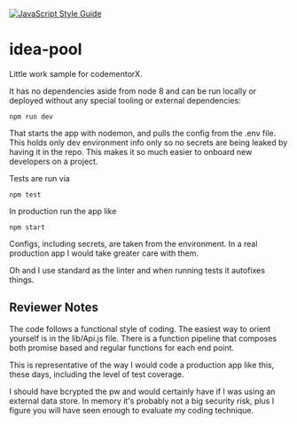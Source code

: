 [![JavaScript Style Guide](https://cdn.rawgit.com/standard/standard/master/badge.svg)](https://github.com/standard/standard)

# idea-pool

Little work sample for codementorX.

It has no dependencies aside from node 8 and can be run locally or deployed without any special tooling or external dependencies: 

    npm run dev

That starts the app with nodemon, and pulls the config from the .env file.  This holds only  dev environment info only so no secrets are being leaked by having it in the repo. This makes it so much easier to onboard new developers on a project.

Tests are run via 

    npm test

In production run the app like

    npm start

Configs, including secrets, are taken from the environment. In a real production app I would take greater care with them. 

Oh and I use standard as the linter and when running tests it autofixes things.  

## Reviewer Notes 
The code follows a functional style of coding.  The easiest way to orient yourself is in the lib/Api.js file.  There is a function pipeline that composes both promise based and regular functions for each end point.

This is representative of the way I would code a production app like this, these days, including the level of test coverage.

I should have bcrypted the pw and would certainly have if I was using an external data store.  In memory it's probably not a big security risk, plus I figure you will have seen enough to evaluate my coding technique.


